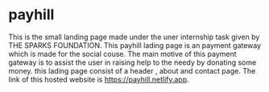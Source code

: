 # payhill
This is the small landing page made under the uner internship task given by THE SPARKS FOUNDATION. This payhill lading page is an payment gateway which is made for the social couse. The main  motive of this payment gateway is to assist the user in raising help to the needy by donating some money. this lading page consist of a header , about and contact page. 
The link of this hosted website is https://payhill.netlify.app. 
